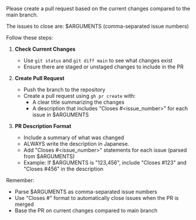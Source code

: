 Please create a pull request based on the current changes compared to the main branch.

The issues to close are: $ARGUMENTS (comma-separated issue numbers)

Follow these steps:

1. **Check Current Changes**  
   - Use `git status` and `git diff main` to see what changes exist  
   - Ensure there are staged or unstaged changes to include in the PR

2. **Create Pull Request**  
   - Push the branch to the repository  
   - Create a pull request using `gh pr create` with:  
     - A clear title summarizing the changes  
     - A description that includes "Closes #<issue_number>" for each issue in $ARGUMENTS

3. **PR Description Format**  
   - Include a summary of what was changed  
   - ALWAYS write the description in Japanese.
   - Add "Closes #<issue_number>" statements for each issue (parsed from $ARGUMENTS)  
   - Example: If $ARGUMENTS is "123,456", include "Closes #123" and "Closes #456" in the description

Remember:

- Parse $ARGUMENTS as comma-separated issue numbers  
- Use "Closes #<number>" format to automatically close issues when the PR is merged  
- Base the PR on current changes compared to main branch
